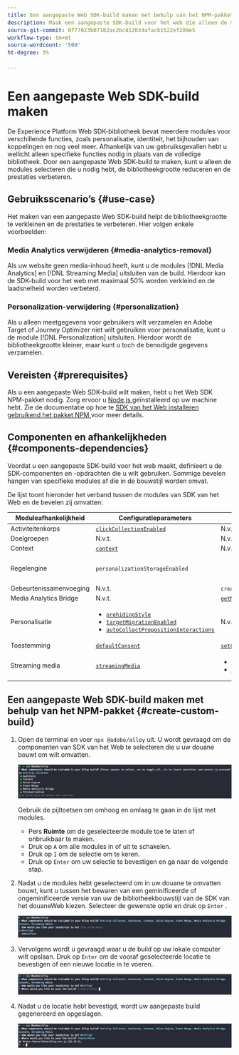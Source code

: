 ```yaml
---
title: Een aangepaste Web SDK-build maken met behulp van het NPM-pakket
description: Maak een aangepaste SDK-build voor het web die alleen de modules bevat die u nodig hebt.
source-git-commit: 0f77023b07102ac2bc812034afacb1522ef209e5
workflow-type: tm+mt
source-wordcount: '509'
ht-degree: 3%

---
```



# Een aangepaste Web SDK-build maken

De Experience Platform Web SDK-bibliotheek bevat meerdere modules voor verschillende functies, zoals personalisatie, identiteit, het bijhouden van koppelingen en nog veel meer. Afhankelijk van uw gebruiksgevallen hebt u wellicht alleen specifieke functies nodig in plaats van de volledige bibliotheek. Door een aangepaste Web SDK-build te maken, kunt u alleen de modules selecteren die u nodig hebt, de bibliotheekgrootte reduceren en de prestaties verbeteren.

## Gebruiksscenario’s {#use-case}

Het maken van een aangepaste Web SDK-build helpt de bibliotheekgrootte te verkleinen en de prestaties te verbeteren. Hier volgen enkele voorbeelden:

### Media Analytics verwijderen {#media-analytics-removal}

Als uw website geen media-inhoud heeft, kunt u de modules [!DNL Media Analytics] en [!DNL Streaming Media] uitsluiten van de build. Hierdoor kan de SDK-build voor het web met maximaal 50% worden verkleind en de laadsnelheid worden verbeterd.

### Personalization-verwijdering {#personalization}

Als u alleen meetgegevens voor gebruikers wilt verzamelen en Adobe Target of Journey Optimizer niet wilt gebruiken voor personalisatie, kunt u de module [!DNL Personalization] uitsluiten. Hierdoor wordt de bibliotheekgrootte kleiner, maar kunt u toch de benodigde gegevens verzamelen.

## Vereisten {#prerequisites}

Als u een aangepaste Web SDK-build wilt maken, hebt u het Web SDK NPM-pakket nodig. Zorg ervoor u [ Node.js ](https://nodejs.org/en/download/package-manager/all) geïnstalleerd op uw machine hebt. Zie de documentatie op hoe te [ SDK van het Web installeren gebruikend het pakket NPM ](npm.md) voor meer details.

## Componenten en afhankelijkheden {#components-dependencies}

Voordat u een aangepaste SDK-build voor het web maakt, definieert u de SDK-componenten en -opdrachten die u wilt gebruiken. Sommige bevelen hangen van specifieke modules af die in de bouwstijl worden omvat.

De lijst toont hieronder het verband tussen de modules van SDK van het Web en de bevelen zij omvatten:

| Moduleafhankelijkheid | Configuratieparameters | Opdrachten | Grootteklasse |
|---------|----------|---------|---------|
| Activiteitenkorps | [`clickCollectionEnabled`](../commands/configure/clickcollectionenabled.md) | N.v.t. | Medium |
| Doelgroepen | N.v.t. | N.v.t. | Klein |
| Context | [`context`](../commands/configure/context.md) | N.v.t. | Klein |
| Regelengine | `personalizationStorageEnabled` | | <ul><li>`evaluateRulesets`</li><li>[`subscribeRulesetItems`](../commands/subscriberulesetitems.md)</li></ul> | Medium |
| Gebeurtenissamenvoeging | N.v.t. | `createEventMergeId` | Klein |
| Media Analytics Bridge | N.v.t. | [`getMediaAnalyticsTracker`](../commands/getmediaanalyticstracker.md) | Groot |
| Personalisatie | <ul><li>[`prehidingStyle`](../commands/configure/prehidingstyle.md)</li><li>[`targetMigrationEnabled`](../commands/configure/targetmigrationenabled.md)</li><li>[`autoCollectPropositionInteractions`](../commands/configure/autocollectpropositioninteractions.md)</li></ul> | N.v.t. | Groot |
| Toestemming | [`defaultConsent`](../commands/configure/defaultconsent.md) | [`setConsent`](../commands/setconsent.md) | Klein |
| Streaming media | [`streamingMedia`](../commands/configure/streamingmedia.md) | <ul><li>[`createMediaSession`](../commands/createmediasession.md)</li><li>[`sendMediaEvent`](../commands/sendmediaevent.md)</li></ul> | Groot |

## Een aangepaste Web SDK-build maken met behulp van het NPM-pakket {#create-custom-build}

1. Open de terminal en voer `npx @adobe/alloy` uit. U wordt gevraagd om de componenten van SDK van het Web te selecteren die u uw douane bouwt om wilt omvatten.

   ![ Beeld van een terminal die de douane toont bouwt moduleselectie.](../assets/custom-build/npx.png)

   Gebruik de pijltoetsen om omhoog en omlaag te gaan in de lijst met modules.

   * Pers **Ruimte** om de geselecteerde module toe te laten of onbruikbaar te maken.
   * Druk op `A` om alle modules in of uit te schakelen.
   * Druk op `I` om de selectie om te keren.
   * Druk op `Enter` om uw selectie te bevestigen en ga naar de volgende stap.

1. Nadat u de modules hebt geselecteerd om in uw douane te omvatten bouwt, kunt u tussen het bewaren van een geminificeerde of ongeminificeerde versie van uw de bibliotheekbouwstijl van de SDK van het douaneWeb kiezen. Selecteer de gewenste optie en druk op `Enter` .

   ![ Beeld van een terminal die de douane toont verklein selectie.](../assets/custom-build/minify.png)

1. Vervolgens wordt u gevraagd waar u de build op uw lokale computer wilt opslaan. Druk op `Enter` om de vooraf geselecteerde locatie te bevestigen of een nieuwe locatie in te voeren.

   ![ Beeld van een terminal die de douane toont bouwt sparen optie.](../assets/custom-build/save.png)

1. Nadat u de locatie hebt bevestigd, wordt uw aangepaste build gegenereerd en opgeslagen.

   ![ Beeld van een terminal die de douane toont bouwt bewaarde plaats.](../assets/custom-build/saved.png)

